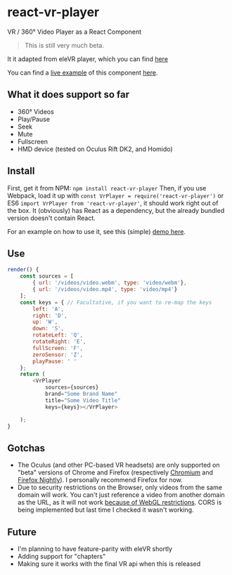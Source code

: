 # react-vr-player
VR / 360° Video Player as a React Component

> This is still very much beta.

It it adapted from eleVR player, which you can find [here](https://github.com/hawksley/eleVR-Web-Player)

You can find a [live example](https://antoinejaussoin.github.io/) of this component [here](https://antoinejaussoin.github.io/).

## What it does support so far

- 360° Videos
- Play/Pause
- Seek
- Mute
- Fullscreen
- HMD device (tested on Oculus Rift DK2, and Homido)

## Install

First, get it from NPM:
`npm install react-vr-player`
Then, if you use Webpack, load it up with `const VrPlayer = require('react-vr-player')` or ES6 `import VrPlayer from 'react-vr-player'`, it should work right out of the box.
It (obviously) has React as a dependency, but the already bundled version doesn't contain React.

For an example on how to use it, see this (simple) [demo here](https://github.com/antoinejaussoin/antoinejaussoin.github.io).

## Use

```javascript
render() {
    const sources = [
        { url: '/videos/video.webm', type: 'video/webm'},
        { url: '/videos/video.mp4', type: 'video/mp4'}
    ];
    const keys = { // Facultative, if you want to re-map the keys
        left: 'A',
        right: 'D',
        up: 'W',
        down: 'S',
        rotateLeft: 'Q',
        rotateRight: 'E',
        fullScreen: 'F',
        zeroSensor: 'Z',
        playPause: ' '
    };
    return (
        <VrPlayer
            sources={sources}
            brand="Some Brand Name"
            title="Some Video Title"
            keys={keys}></VrPlayer>

    );
}
```

## Gotchas

- The Oculus (and other PC-based VR headsets) are only supported on "beta" versions of Chrome and Firefox (respectively [Chromium](https://drive.google.com/folderview?id=0BzudLt22BqGRbW9WTHMtOWMzNjQ) and [Firefox Nightly](http://mozvr.com/downloads/)). I personally recommend Firefox for now.
- Due to security restrictions on the Browser, only videos from the same domain will work. You can't just reference a video from another domain as the URL, as it will not work [because of WebGL restrictions](https://developer.mozilla.org/en-US/docs/Web/API/WebGL_API/Tutorial/Using_textures_in_WebGL). CORS is being implemented but last time I checked it wasn't working.

## Future

- I'm planning to have feature-parity with eleVR shortly
- Adding support for "chapters"
- Making sure it works with the final VR api when this is released
